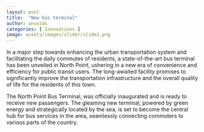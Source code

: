 ```yaml
---
layout: post
title:  "New bus terminal"
author: anvoids
categories: [ Innovations ]
image: assets/images/slider/slide2.png
---
```

In a major step towards enhancing the urban transportation system and facilitating the daily commutes of residents, a state-of-the-art bus terminal has been unveiled in North Point, ushering in a new era of convenience and efficiency for public transit users. The long-awaited facility promises to significantly improve the transportation infrastructure and the overall quality of life for the residents of this town.

The North Point Bus Terminal, was officially inaugurated and is ready to receive new passengers. The gleaming new terminal, powered by green energy and strategically located by the sea, is set to become the central hub for bus services in the area, seamlessly connecting commuters to various parts of the country.